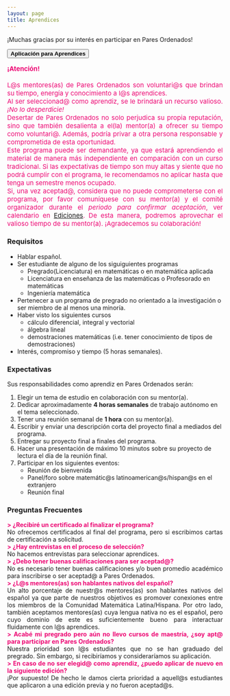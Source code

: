 ```yaml
---
layout: page
title: Aprendices
---
```


¡Muchas gracias por su interés en participar en Pares Ordenados!

<span onclick="window.open('https://duke.qualtrics.com/jfe/form/SV_cYXr4wk1a92dObY')" style="cursor: pointer">
    <button class="button1"><b>Aplicación para Aprendices</b></button>
</span>

<div style="text-align: justify">
<div style="color: #ED0974">
<p style="font-size: 15px" style="line-height: 110%">
<b>¡Atención!</b>
<br>
<br>
L@s mentores(as) de Pares Ordenados son voluntari@s que brindan su tiempo, energía y conocimiento a l@s aprendices.
<br>
Al ser seleccionad@ como aprendiz, se le brindará un recurso valioso. <i>¡No lo desperdicie!</i> 
<br>
Desertar de Pares Ordenados no solo perjudica su propia reputación, sino que también desalienta a el(la) mentor(a) a ofrecer su tiempo como voluntari@. Además, podría privar a otra persona responsable y comprometida de esta oportunidad. 
<br>
Este programa puede ser demandante, ya que estará aprendiendo el material de manera más independiente en comparación con un curso tradicional. Si las expectativas de tiempo son muy altas y siente que no podrá cumplir con el programa, le recomendamos no aplicar hasta que tenga un semestre menos ocupado. 
<br>
Si, una vez aceptad@, considera que no puede comprometerse con el programa, por favor comuníquese con su mentor(a) y el comité organizador durante el <i>periodo para confirmar aceptación</i>, ver calendario en <a href="{{ '/ediciones' | prepend: site.baseurl }}">Ediciones</a>. De esta manera, podremos aprovechar el valioso tiempo de su mentor(a). ¡Agradecemos su colaboración!
</p>
</div>
</div>

### Requisitos
- Hablar español.
- Ser estudiante de alguno de los siguiguientes programas
    - Pregrado(Licenciatura) en matemáticas o en matemática aplicada
    - Licenciatura en enseñanza de las matemáticas o Profesorado en matemáticas
    - Ingeniería matemática
- Pertenecer a un programa de pregrado no orientado a la investigación o ser miembro de al menos una minoría.
- Haber visto los siguientes cursos
    - cálculo diferencial, integral y vectorial
    - álgebra lineal
    - demostraciones matemáticas (i.e. tener conocimiento de tipos de demostraciones)
- Interés, compromiso y tiempo (5 horas semanales).

### Expectativas
Sus responsabilidades como aprendiz en Pares Ordenados serán:
1. Elegir un tema de estudio en colaboración con su mentor(a).
2. Dedicar aproximadamente <b>4 horas semanales</b> de trabajo autónomo en el tema seleccionado.
3. Tener una reunión semanal de <b>1 hora</b> con su mentor(a).
4. Escribir y enviar una descripción corta del proyecto final a mediados del programa.
5. Entregar su proyecto final a finales del programa.
6. Hacer una presentación de máximo 10 minutos sobre su proyecto de lectura el día de la reunión final.
7. Participar en los siguientes eventos:
    - Reunión de bienvenida
    - Panel/foro sobre matemátic@s latinoamerican@s/hispan@s en el extranjero
    - Reunión final

### Preguntas Frecuentes
<div style="text-align: justify">
<p>
<div style="color: #ED0974">
    <b>> ¿Recibiré un certificado al finalizar el programa?</b>
</div>
No ofrecemos certificados al final del programa, pero si escribimos cartas de certificación a solicitud.
<br>

<div style="color: #ED0974">
    <b>> ¿Hay entrevistas en el proceso de selección?</b>
</div>
No hacemos entrevistas para seleccionar aprendices.
<br>

<div style="color: #ED0974">
    <b>> ¿Debo tener buenas calificaciones para ser aceptad@?</b>
</div>
No es necesario tener buenas calificaciones y/o buen promedio académico para inscribirse o ser aceptad@ a Pares Ordenados.
<br>

<div style="color: #ED0974">
    <b>> ¿L@s mentores(as) son hablantes nativos del español?</b>
</div>
Un alto porcentaje de nuestr@s mentores(as) son hablantes nativos del español ya que parte de nuestros objetivos es promover conexiones entre los miembros de la Comunidad Matemática Latina/Hispana. 
Por otro lado, también aceptamos mentores(as) cuya lengua nativa no es el español, pero cuyo dominio de este es suficientemente bueno para interactuar fluidamente con l@s aprendices.
<br>

<div style="color: #ED0974">
    <b>> Acabé mi pregrado pero aún no llevo cursos de maestría, ¿soy apt@ para participar en Pares Ordenados?</b>
</div>
Nuestra prioridad son l@s estudiantes que no se han graduado del pregrado. Sin embargo, si recibiríamos y consideraríamos su aplicación. 
<br>

<div style="color: #ED0974">
    <b>> En caso de no ser elegid@ como aprendiz, ¿puedo aplicar de nuevo en la siguiente edición?</b>
</div>
¡Por supuesto! De hecho le damos cierta prioridad a aquell@s estudiantes que aplicaron a una edición previa y no fueron aceptad@s.
<br>

</p>
</div>

